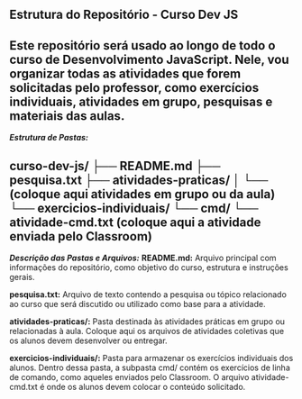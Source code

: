 **Estrutura do Repositório - Curso Dev JS**
---
Este repositório será usado ao longo de todo o curso de Desenvolvimento JavaScript. Nele, vou organizar todas as atividades que forem solicitadas pelo professor, como exercícios individuais, atividades em grupo, pesquisas e materiais das aulas.
---

***Estrutura de Pastas:***

curso-dev-js/
├── README.md
├── pesquisa.txt
├── atividades-praticas/
│   └── (coloque aqui atividades em grupo ou da aula)
└── exercicios-individuais/
    └── cmd/
        └── atividade-cmd.txt  (coloque aqui a atividade enviada pelo Classroom)
---
***Descrição das Pastas e Arquivos:***
**README.md:** Arquivo principal com informações do repositório, como objetivo do curso, estrutura e instruções gerais.

**pesquisa.txt:** Arquivo de texto contendo a pesquisa ou tópico relacionado ao curso que será discutido ou utilizado como base para a atividade.

**atividades-praticas/:** Pasta destinada às atividades práticas em grupo ou relacionadas à aula. Coloque aqui os arquivos de atividades coletivas que os alunos devem desenvolver ou entregar.

**exercicios-individuais/:** Pasta para armazenar os exercícios individuais dos alunos. Dentro dessa pasta, a subpasta cmd/ contém os exercícios de linha de comando, como aqueles enviados pelo Classroom. O arquivo atividade-cmd.txt é onde os alunos devem colocar o conteúdo solicitado.